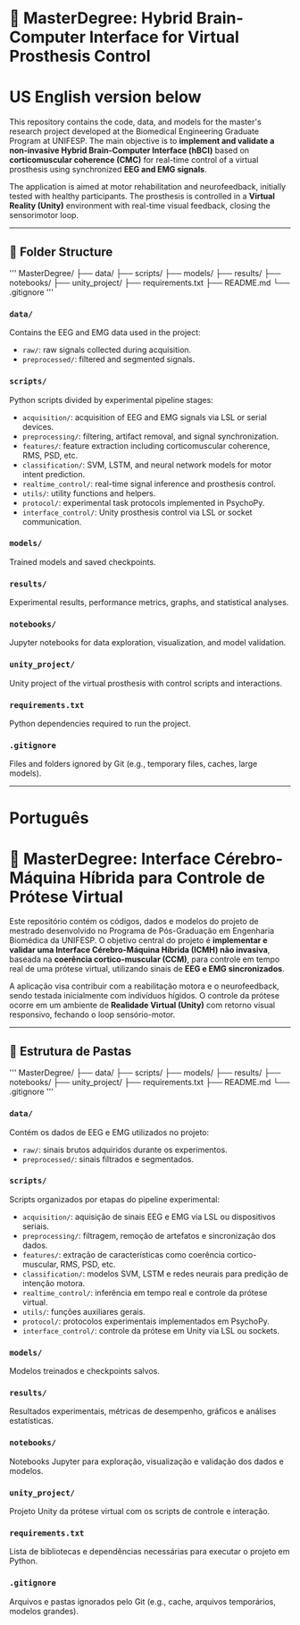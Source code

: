 # 🧠 MasterDegree: Hybrid Brain-Computer Interface for Virtual Prosthesis Control

# **US English version below**

This repository contains the code, data, and models for the master's research project developed at the Biomedical Engineering Graduate Program at UNIFESP. The main objective is to **implement and validate a non-invasive Hybrid Brain-Computer Interface (hBCI)** based on **corticomuscular coherence (CMC)** for real-time control of a virtual prosthesis using synchronized **EEG and EMG signals**.

The application is aimed at motor rehabilitation and neurofeedback, initially tested with healthy participants. The prosthesis is controlled in a **Virtual Reality (Unity)** environment with real-time visual feedback, closing the sensorimotor loop.

---

## 📂 Folder Structure
'''
MasterDegree/
├── data/
├── scripts/
├── models/
├── results/
├── notebooks/
├── unity_project/
├── requirements.txt
├── README.md
└── .gitignore
'''


### `data/`
Contains the EEG and EMG data used in the project:
- `raw/`: raw signals collected during acquisition.
- `preprocessed/`: filtered and segmented signals.

### `scripts/`
Python scripts divided by experimental pipeline stages:
- `acquisition/`: acquisition of EEG and EMG signals via LSL or serial devices.
- `preprocessing/`: filtering, artifact removal, and signal synchronization.
- `features/`: feature extraction including corticomuscular coherence, RMS, PSD, etc.
- `classification/`: SVM, LSTM, and neural network models for motor intent prediction.
- `realtime_control/`: real-time signal inference and prosthesis control.
- `utils/`: utility functions and helpers.
- `protocol/`: experimental task protocols implemented in PsychoPy.
- `interface_control/`: Unity prosthesis control via LSL or socket communication.

### `models/`
Trained models and saved checkpoints.

### `results/`
Experimental results, performance metrics, graphs, and statistical analyses.

### `notebooks/`
Jupyter notebooks for data exploration, visualization, and model validation.

### `unity_project/`
Unity project of the virtual prosthesis with control scripts and interactions.

### `requirements.txt`
Python dependencies required to run the project.

### `.gitignore`
Files and folders ignored by Git (e.g., temporary files, caches, large models).

---

# **Português**

# 🧠 MasterDegree: Interface Cérebro-Máquina Híbrida para Controle de Prótese Virtual

Este repositório contém os códigos, dados e modelos do projeto de mestrado desenvolvido no Programa de Pós-Graduação em Engenharia Biomédica da UNIFESP. O objetivo central do projeto é **implementar e validar uma Interface Cérebro-Máquina Híbrida (ICMH) não invasiva**, baseada na **coerência cortico-muscular (CCM)**, para controle em tempo real de uma prótese virtual, utilizando sinais de **EEG e EMG sincronizados**.

A aplicação visa contribuir com a reabilitação motora e o neurofeedback, sendo testada inicialmente com indivíduos hígidos. O controle da prótese ocorre em um ambiente de **Realidade Virtual (Unity)** com retorno visual responsivo, fechando o loop sensório-motor.

---

## 📂 Estrutura de Pastas
'''
MasterDegree/
├── data/
├── scripts/
├── models/
├── results/
├── notebooks/
├── unity_project/
├── requirements.txt
├── README.md
└── .gitignore
'''
### `data/`
Contém os dados de EEG e EMG utilizados no projeto:
- `raw/`: sinais brutos adquiridos durante os experimentos.
- `preprocessed/`: sinais filtrados e segmentados.

### `scripts/`
Scripts organizados por etapas do pipeline experimental:
- `acquisition/`: aquisição de sinais EEG e EMG via LSL ou dispositivos seriais.
- `preprocessing/`: filtragem, remoção de artefatos e sincronização dos dados.
- `features/`: extração de características como coerência cortico-muscular, RMS, PSD, etc.
- `classification/`: modelos SVM, LSTM e redes neurais para predição de intenção motora.
- `realtime_control/`: inferência em tempo real e controle da prótese virtual.
- `utils/`: funções auxiliares gerais.
- `protocol/`: protocolos experimentais implementados em PsychoPy.
- `interface_control/`: controle da prótese em Unity via LSL ou sockets.

### `models/`
Modelos treinados e checkpoints salvos.

### `results/`
Resultados experimentais, métricas de desempenho, gráficos e análises estatísticas.

### `notebooks/`
Notebooks Jupyter para exploração, visualização e validação dos dados e modelos.

### `unity_project/`
Projeto Unity da prótese virtual com os scripts de controle e interação.

### `requirements.txt`
Lista de bibliotecas e dependências necessárias para executar o projeto em Python.

### `.gitignore`
Arquivos e pastas ignorados pelo Git (e.g., cache, arquivos temporários, modelos grandes).
